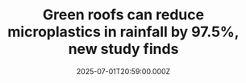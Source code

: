 ---
title: "Green roofs can reduce microplastics in rainfall by 97.5%, new study finds"
date: 2025-07-01T20:59:00.000Z
category: Human Kindness
externalLink: "https://www.goodgoodgood.co/articles/green-architecture-roofs-plants-microplastics"
image: ""
excerpt: "Green roofs are a growing trend in urban cities, and researchers in Shanghai are making a strong case for why we need them.…"
---